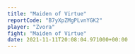 ```yaml
---
title: "Maiden of Virtue"
reportCode: "B7yXpZMgPLvnYGK2"
player: "Zvora"
fight: "Maiden of Virtue"
date: 2021-11-11T20:08:04.971000+00:00
---
```

